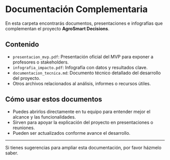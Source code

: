 # Documentación Complementaria

En esta carpeta encontrarás documentos, presentaciones e infografías que complementan el proyecto **AgroSmart Decisions**.

## Contenido

- `presentacion_mvp.pdf`: Presentación oficial del MVP para exponer a profesores o stakeholders.
- `infografia_impacto.pdf`: Infografía con datos y resultados clave.
- `documentacion_tecnica.md`: Documento técnico detallado del desarrollo del proyecto.
- Otros archivos relacionados al análisis, informes o recursos útiles.

## Cómo usar estos documentos

- Puedes abrirlos directamente en tu equipo para entender mejor el alcance y las funcionalidades.
- Sirven para apoyar la explicación del proyecto en presentaciones o reuniones.
- Pueden ser actualizados conforme avance el desarrollo.

---

Si tienes sugerencias para ampliar esta documentación, por favor házmelo saber.
